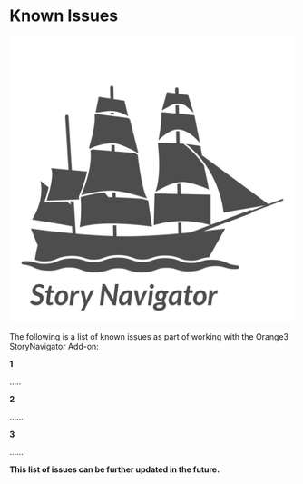 Known Issues
=======
![](../../doc/widgets/images/storynavigator_logo.png)


The following is a list of known issues as part of working with the Orange3 StoryNavigator Add-on:

**1**

.....


**2**

......

**3**

......

**This list of issues can be further updated in the future.**